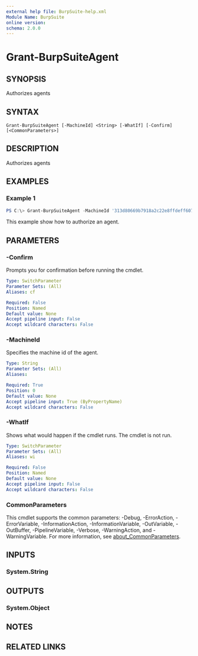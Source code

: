 ```yaml
---
external help file: BurpSuite-help.xml
Module Name: BurpSuite
online version:
schema: 2.0.0
---
```


# Grant-BurpSuiteAgent

## SYNOPSIS
Authorizes agents

## SYNTAX

```
Grant-BurpSuiteAgent [-MachineId] <String> [-WhatIf] [-Confirm] [<CommonParameters>]
```

## DESCRIPTION
Authorizes agents

## EXAMPLES

### Example 1
```powershell
PS C:\> Grant-BurpSuiteAgent -MachineId '313d80669b7918a2c22e8ffdeff607bc28879fdae50c1c2bb620147e72c473d7'
```

This example show how to authorize an agent.

## PARAMETERS

### -Confirm
Prompts you for confirmation before running the cmdlet.

```yaml
Type: SwitchParameter
Parameter Sets: (All)
Aliases: cf

Required: False
Position: Named
Default value: None
Accept pipeline input: False
Accept wildcard characters: False
```

### -MachineId
Specifies the machine id of the agent.

```yaml
Type: String
Parameter Sets: (All)
Aliases:

Required: True
Position: 0
Default value: None
Accept pipeline input: True (ByPropertyName)
Accept wildcard characters: False
```

### -WhatIf
Shows what would happen if the cmdlet runs.
The cmdlet is not run.

```yaml
Type: SwitchParameter
Parameter Sets: (All)
Aliases: wi

Required: False
Position: Named
Default value: None
Accept pipeline input: False
Accept wildcard characters: False
```

### CommonParameters
This cmdlet supports the common parameters: -Debug, -ErrorAction, -ErrorVariable, -InformationAction, -InformationVariable, -OutVariable, -OutBuffer, -PipelineVariable, -Verbose, -WarningAction, and -WarningVariable. For more information, see [about_CommonParameters](http://go.microsoft.com/fwlink/?LinkID=113216).

## INPUTS

### System.String

## OUTPUTS

### System.Object
## NOTES

## RELATED LINKS
